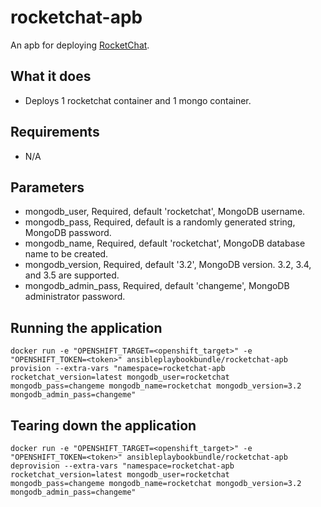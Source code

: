 rocketchat-apb
======================

An apb for deploying [RocketChat](https://rocket.chat).

## What it does
* Deploys 1 rocketchat container and 1 mongo container.

## Requirements
* N/A

## Parameters
* mongodb_user, Required, default 'rocketchat', MongoDB username.
* mongodb_pass, Required, default is a randomly generated string, MongoDB password.
* mongodb_name, Required, default 'rocketchat', MongoDB database name to be created.
* mongodb_version, Required, default '3.2', MongoDB version. 3.2, 3.4, and 3.5 are supported.
* mongodb_admin_pass, Required, default 'changeme', MongoDB administrator password.
## Running the application
`docker run -e "OPENSHIFT_TARGET=<openshift_target>" -e "OPENSHIFT_TOKEN=<token>" ansibleplaybookbundle/rocketchat-apb provision --extra-vars "namespace=rocketchat-apb rocketchat_version=latest mongodb_user=rocketchat mongodb_pass=changeme mongodb_name=rocketchat mongodb_version=3.2 mongodb_admin_pass=changeme"`

## Tearing down the application
`docker run -e "OPENSHIFT_TARGET=<openshift_target>" -e "OPENSHIFT_TOKEN=<token>" ansibleplaybookbundle/rocketchat-apb deprovision --extra-vars "namespace=rocketchat-apb rocketchat_version=latest mongodb_user=rocketchat mongodb_pass=changeme mongodb_name=rocketchat mongodb_version=3.2 mongodb_admin_pass=changeme"`
